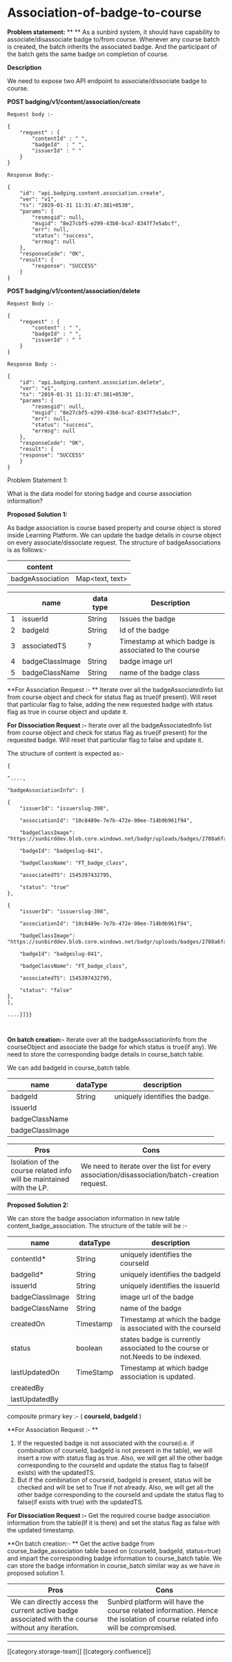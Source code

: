 # Association-of-badge-to-course

**Problem statement:** \*\* \*\* As a sunbird system, it should have capability to associate/disassociate badge to/from course. Whenever any course batch is created, the batch inherits the associated badge. And the participant of the batch gets the same badge on completion of course.

**Description**

We need to expose two API endpoint to associate/dissociate badge to course.

&#x20;        **POST badging/v1/content/association/create**

```
Request body :- 

{
	"request" : {
		"contentId" : " ",
 		"badgeId"  : " ",
        "issuerId" : " "
	}
}

Response Body:-

{
    "id": "api.badging.content.association.create",
    "ver": "v1",
    "ts": "2019-01-31 11:31:47:381+0530",
    "params": {
        "resmsgid": null,
        "msgid": "8e27cbf5-e299-43b0-bca7-8347f7e5abcf",
        "err": null,
        "status": "success",
        "errmsg": null
    },
    "responseCode": "OK",
    "result": {
        "response": "SUCCESS"
    }
}
```

&#x20;       **POST badging/v1/content/association/delete**

```
Request Body :-

{
	"request" : {
		"content" : " ",
		"badgeId" : " ",
		"issuerId" : " "
	}
}

Response Body :-

{
	"id": "api.badging.content.association.delete",
	"ver": "v1",
	"ts": "2019-01-31 11:31:47:381+0530",
	"params": {
		"resmsgid": null,
		"msgid": "8e27cbf5-e299-43b0-bca7-8347f7e5abcf",
		"err": null,
		"status": "success",
		"errmsg": null
	},
	"responseCode": "OK",
	"result": {
	"response": "SUCCESS"
	}
}
```

Problem Statement 1:

What is the data model for storing badge and course association information?

**Proposed Solution 1:**

As badge association is course based property and course object is stored inside Learning Platform. We can update the badge details in course object on every associate/dissociate request. The structure of badgeAssociations is as follows:-

| content          |                  |
| ---------------- | ---------------- |
| badgeAssociation | Map\<text, text> |

|   | name            | data type | Description                                          |
| - | --------------- | --------- | ---------------------------------------------------- |
| 1 | issuerId        | String    | Issues the badge                                     |
| 2 | badgeId         | String    | Id of the badge                                      |
| 3 | associatedTS    | ?         | Timestamp at which badge is associated to the course |
| 4 | badgeClassImage | String    | badge image url                                      |
| 5 | badgeClassName  | String    | name of the badge class                              |

\*\*For Association Request :- \*\* Iterate over all the badgeAssociatedInfo list from course object and check for status flag as true(if present). Will reset that particular flag to false, adding the new requested badge with status flag as true in course object and update it.

**For Dissociation Request :-** Iterate over all the badgeAssociatedInfo list from course object and check for status flag as true(if present) for the requested badge. Will reset that particular flag to false and update it.

The structure of content is expected as:-

```
{

"....,

"badgeAssociationInfo": [

{
	"issuerId": "issuerslug-398",

	"associationId": "10c8489e-7e7b-472e-90ee-714b9b961f94",

	"badgeClassImage": "https://sunbirddev.blob.core.windows.net/badgr/uploads/badges/2708a6facc3de4eb14100429bf6ef56d.png",

	"badgeId": "badgeslug-841",

	"badgeClassName": "FT_badge_class",

	"associatedTS": 1545397432795,

	"status": "true"
},

{
	"issuerId": "issuerslug-398",

	"associationId": "10c8489e-7e7b-472e-90ee-714b9b961f94",

	"badgeClassImage": "https://sunbirddev.blob.core.windows.net/badgr/uploads/badges/2708a6facc3de4eb14100429bf6ef56d.png",
	
	"badgeId": "badgeslug-841",

	"badgeClassName": "FT_badge_class",

	"associatedTS": 1545397432795,

	"status": "false"
},
],

....}]}}



```

**On batch creation:-** Iterate over all the badgeAssociationInfo from the courseObject and associate the badge for which status is true(if any). We need to store the corresponding badge details in course\_batch table.

We can add badgeId in course\_batch table.

| name            | dataType | description                    |
| --------------- | -------- | ------------------------------ |
| badgeId         | String   | uniquely identifies the badge. |
| issuerId        |          |                                |
| badgeClassName  |          |                                |
| badgeClassImage |          |                                |

| Pros                                                                 | Cons                                                                                          |
| -------------------------------------------------------------------- | --------------------------------------------------------------------------------------------- |
| Isolation of the course related info will be maintained with the LP. | We need to iterate over the list for every association/disassociation/batch-creation request. |

**Proposed Solution 2:**

We can store the badge association information in new table content\_badge\_association. The structure of the table will be :-

| name            | dataType  | description                                                                    |
| --------------- | --------- | ------------------------------------------------------------------------------ |
| contentId\*     | String    | uniquely identifies the courseId                                               |
| badgeIId\*      | String    | uniquely identifies the badgeId                                                |
| issuerId        | String    | uniquely identifies the issuerId                                               |
| badgeClassImage | String    | image url of the badge                                                         |
| badgeClassName  | String    | name of the badge                                                              |
| createdOn       | Timestamp | Timestamp at which the badge is associated with the courseId                   |
| status          | boolean   | states badge is currently associated to the course or not.Needs to be indexed. |
| lastUpdatedOn   | TimeStamp | Timestamp at which badge association is updated.                               |
| createdBy       |           |                                                                                |
| lastUpdatedBy   |           |                                                                                |

composite primary key :- ( **courseId, badgeId** )

\*\*For Association Request :- \*\*

1. If the requested badge is not associated with the course(i.e. if combination of courseId, badgeId is not present in the table), we will insert a row with status flag as true. Also, we will get all the other badge corresponding to the courseId and update the status flag to false(if exists) with the updatedTS.
2. But if the combination of courseid, badgeId is present, status will be checked and will be set to True if not already. Also, we will get all the other badge corresponding to the courseId and update the status flag to false(if exists with true) with the updatedTS.

**For Dissociation Request :-** Get the required course badge association information from the table(If it is there) and set the status flag as false with the updated timestamp.

\*\*On batch creation:- \*\* Get the active badge from course\_badge\_association table based on (courseId, badgeId, status=true) and impart the corresponding badge information to course\_batch table. We can store the badge information in course\_batch similar way as we have in proposed solution 1.

| Pros                                                                                              | Cons                                                                                                                       |
| ------------------------------------------------------------------------------------------------- | -------------------------------------------------------------------------------------------------------------------------- |
| We can directly access the current active badge associated with the course without any iteration. | Sunbird platform will have the course related information. Hence the isolation of course related info will be compromised. |

***

\[\[category.storage-team]] \[\[category.confluence]]
